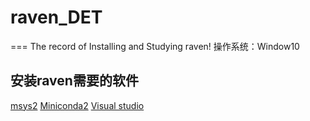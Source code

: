 # raven_DET
===
The record of Installing and Studying raven!
操作系统：Window10    

## 安装raven需要的软件
[msys2](https://www.msys2.org/)
[Miniconda2](https://docs.conda.io/en/latest/miniconda.html)
[Visual studio](https://visualstudio.microsoft.com/)
